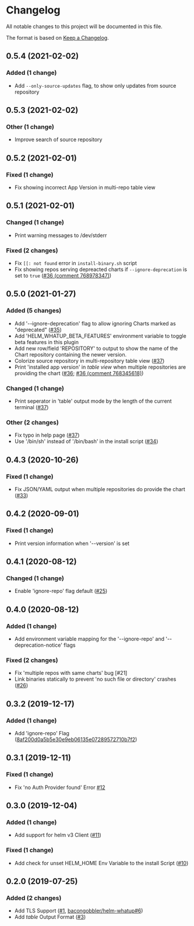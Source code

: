 # Changelog

All notable changes to this project will be documented in this file.

The format is based on [Keep a Changelog](http://keepachangelog.com/en/1.0.0/).


## 0.5.4 (2021-02-02)

### Added (1 change)
- Add `--only-source-updates` flag, to show only updates from source repository


## 0.5.3 (2021-02-02)

### Other (1 change)
- Improve search of source repository


## 0.5.2 (2021-02-01)

### Fixed (1 change)
- Fix showing incorrect App Version in multi-repo table view


## 0.5.1 (2021-02-01)

### Changed (1 change)
- Print warning messages to /dev/stderr

### Fixed (2 changes)
- Fix `[[: not found` error in `install-binary.sh` script
- Fix showing repos serving depreacted charts if `--ignore-deprecation` is set to `true` ([#36 (comment 768978347)](https://github.com/fabmation-gmbh/helm-whatup/issues/36\#issuecomment-768978347))


## 0.5.0 (2021-01-27)

### Added (5 changes)
- Add '--ignore-deprecation' flag to allow ignoring Charts marked as "deprecated" ([#35](https://github.com/fabmation-gmbh/helm-whatup/issues/35))
- Add 'HELM_WHATUP_BETA_FEATURES' environment variable to toggle beta features in this plugin
- Add new row/field 'REPOSITORY' to output to show the name of the Chart repository containing the newer version.
- Colorize source repository in multi-repository table view ([#37](https://github.com/fabmation-gmbh/helm-whatup/issues/37))
- Print 'installed app version' in _table view_ when multiple repositories are providing the chart ([#36](https://github.com/fabmation-gmbh/helm-whatup/issues/36); [#36 (comment 768345618)](https://github.com/fabmation-gmbh/helm-whatup/issues/36\#issuecomment-768345618))

### Changed (1 change)
- Print seperator in 'table' output mode by the length of the current terminal ([#37](https://github.com/fabmation-gmbh/helm-whatup/issues/37))

### Other (2 changes)
- Fix typo in help page ([#37](https://github.com/fabmation-gmbh/helm-whatup/issues/37))
- Use '/bin/sh' instead of '/bin/bash' in the install script ([#34](https://github.com/fabmation-gmbh/helm-whatup/issues/34))


## 0.4.3 (2020-10-26)

### Fixed (1 change)
- Fix JSON/YAML output when multiple repositories do provide the chart ([#33](https://github.com/fabmation-gmbh/helm-whatup/issues/33))


## 0.4.2 (2020-09-01)

### Fixed (1 change)
- Print version information when '--version' is set


## 0.4.1 (2020-08-12)

### Changed (1 change)
- Enable 'ignore-repo' flag default ([#25](https://github.com/fabmation-gmbh/helm-whatup/issues/25))


## 0.4.0 (2020-08-12)

### Added (1 change)
- Add environment variable mapping for the '--ignore-repo' and '--deprecation-notice' flags

### Fixed (2 changes)
- Fix 'multiple repos with same charts' bug [#21]
- Link binaries statically to prevent 'no such file or directory' crashes ([#26](https://github.com/fabmation-gmbh/helm-whatup/issues/26))


## 0.3.2 (2019-12-17)

### Added (1 change)
- Add 'ignore-repo' Flag ([8af200d0a5b5e30e9eb06135e07289572710b7f2](https://github.com/helm/helm/commit/8af200d0a5b5e30e9eb06135e07289572710b7f2))


## 0.3.1 (2019-12-11)

### Fixed (1 change)
- Fix 'no Auth Provider found' Error [#12](https://github.com/fabmation-gmbh/helm-whatup/issues/12)


## 0.3.0 (2019-12-04)

### Added (1 change)
- Add support for helm v3 Client ([#11](https://github.com/fabmation-gmbh/helm-whatup/issues/11))

### Fixed (1 change)
- Add check for unset HELM_HOME Env Variable to the install Script ([#10](https://github.com/fabmation-gmbh/helm-whatup/issues/10))


## 0.2.0 (2019-07-25)

### Added (2 changes)
- Add TLS Support ([#1](https://github.com/fabmation-gmbh/helm-whatup/issues/1), [bacongobbler/helm-whatup#6](https://github.com/bacongobbler/helm-whatup/issues/6))
- Add _table_ Output Format ([#3](https://github.com/fabmation-gmbh/helm-whatup/issues/3))

